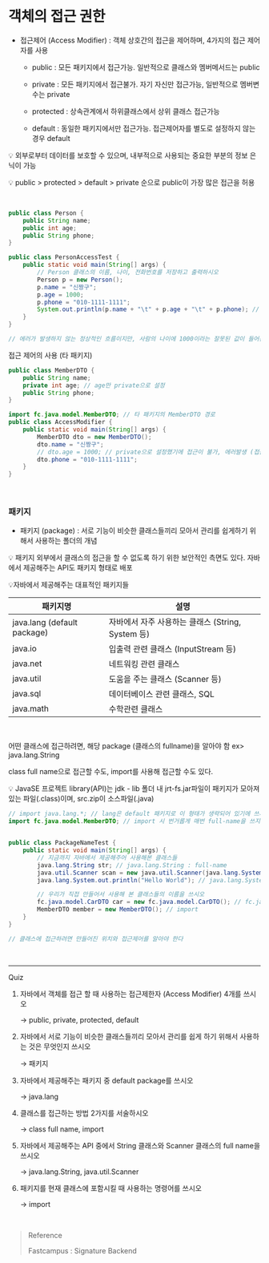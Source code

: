 # 객체의 접근 권한

- 접근제어 (Access Modifier) : 객체 상호간의 접근을 제어하며, 4가지의 접근 제어자를 사용 

  - public : 모든 패키지에서 접근가능. 일반적으로 클래스와 멤버메서드는 public

  - private : 모든 패키지에서 접근불가. 자기 자신만 접근가능, 일반적으로 멤버변수는 private

  - protected : 상속관계에서 하위클래스에서 상위 클래스 접근가능

  - default : 동일한 패키지에서만 접근가능. 접근제어자를 별도로 설정하지 않는 경우 default

:bulb: 외부로부터 데이터를 보호할 수 있으며, 내부적으로 사용되는 중요한 부분의 정보 은닉이 가능

:bulb: public > protected > default > private 순으로 public이 가장 많은 접근을 허용

<br/>

```java
public class Person {
    public String name;
    public int age;
    public String phone;
}
```

```java
public class PersonAccessTest {
    public static void main(String[] args) {
        // Person 클래스의 이름, 나이, 전화번호를 저장하고 출력하시오
        Person p = new Person();
        p.name = "신짱구";
        p.age = 1000;
        p.phone = "010-1111-1111";
        System.out.println(p.name + "\t" + p.age + "\t" + p.phone); // 신짱구	1000	010-1111-1111
    }
}

// 에러가 발생하지 않는 정상적인 흐름이지만, 사람의 나이에 1000이라는 잘못된 값이 들어간다
```

접근 제어의 사용 (타 패키지)

```java
public class MemberDTO {
    public String name;
    private int age; // age만 private으로 설정
    public String phone;
}
```

```java
import fc.java.model.MemberDTO; // 타 패키지의 MemberDTO 경로
public class AccessModifier {
    public static void main(String[] args) {
        MemberDTO dto = new MemberDTO();
        dto.name = "신짱구";
        // dto.age = 1000; // private으로 설정했기에 접근이 불가, 에러발생 (접근제한)
        dto.phone = "010-1111-1111";
    }
}
```

<br/>

### 패키지

- 패키지 (package) : 서로 기능이 비슷한 클래스들끼리 모아서 관리를 쉽게하기 위해서 사용하는 폴더의 개념

:bulb: 패키지 외부에서 클래스의 접근을 할 수 없도록 하기 위한 보안적인 측면도 있다. 자바에서 제공해주는 API도 패키지 형태로 배포

:bulb:자바에서 제공해주는 대표적인 패키지들

| 패키지명                    | 설명                                              |
| --------------------------- | ------------------------------------------------- |
| java.lang (default package) | 자바에서 자주 사용하는 클래스 (String, System 등) |
| java.io                     | 입출력 관련 클래스 (InputStream 등)               |
| java.net                    | 네트워킹 관련 클래스                              |
| java.util                   | 도움을 주는 클래스 (Scanner 등)                   |
| java.sql                    | 데이터베이스 관련 클래스, SQL                     |
| java.math                   | 수학관련 클래스                                   |

<br/>

어떤 클래스에 접근하려면, 해당 package (클래스의 fullname)을 알아야 함 ex> java.lang.String

class full name으로 접근할 수도, import를 사용해 접근할 수도 있다.

:bulb: JavaSE 프로젝트 library(API)는 jdk - lib 폴더 내 jrt-fs.jar파일이 패키지가 모아져 있는 파일(.class)이며, src.zip이 소스파일(.java)

```java
// import java.lang.*; // lang은 default 패키지로 이 형태가 생략되어 있기에 쓰지 않아도 lang 패키지에 접근이 가능
import fc.java.model.MemberDTO; // import 시 번거롭게 매번 full-name을 쓰지 않아도 접근 가능


public class PackageNameTest {
    public static void main(String[] args) {
        // 지금까지 자바에서 제공해주어 사용해본 클래스들
        java.lang.String str; // java.lang.String : full-name
        java.util.Scanner scan = new java.util.Scanner(java.lang.System.in); // java.util.Scanner
        java.lang.System.out.println("Hello World"); // java.lang.System

        // 우리가 직접 만들어서 사용해 본 클래스들의 이름을 쓰시오
        fc.java.model.CarDTO car = new fc.java.model.CarDTO(); // fc.java.model.CarDTO
        MemberDTO member = new MemberDTO(); // import      
    }
}

// 클래스에 접근하려면 만들어진 위치와 접근제어를 알아야 한다
```

<br>

---

Quiz

1. 자바에서 객체를 접근 할 때 사용하는 접근제한자 (Access Modifier) 4개를 쓰시오

   → public, private, protected, default

2. 자바에서 서로 기능이 비슷한 클래스들끼리 모아서 관리를 쉽게 하기 위해서 사용하는 것은 무엇인지 쓰시오

   → 패키지

3. 자바에서 제공해주는 패키지 중 default package를 쓰시오

   → java.lang

4. 클래스를 접근하는 방법 2가지를 서술하시오

   → class full name, import

5. 자바에서 제공해주는 API 중에서 String 클래스와 Scanner 클래스의 full name을 쓰시오

   → java.lang.String, java.util.Scanner

6. 패키지를 현재 클래스에 포함시킬 때 사용하는 명령어를 쓰시오

   → import

<br/>

> Reference
>
> Fastcampus : Signature Backend
